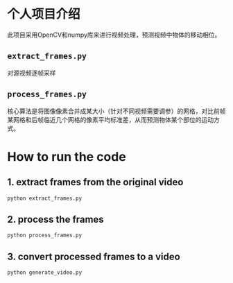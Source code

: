 # 个人项目介绍
此项目采用OpenCV和numpy库来进行视频处理，预测视频中物体的移动相位。
## `extract_frames.py`
对源视频逐帧采样
## `process_frames.py`
核心算法是将图像像素合并成某大小（针对不同视频需要调参）的网格，对比前帧某网格和后帧临近几个网格的像素平均标准差，从而预测物体某个部位的运动方式。
# How to run the code
## 1. extract frames from the original video
`python extract_frames.py`
## 2. process the frames
`python process_frames.py`
## 3. convert processed frames to a video
`python generate_video.py`
